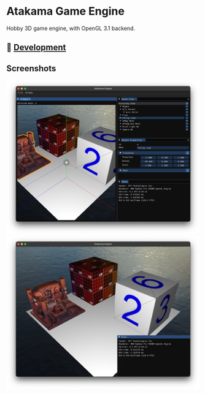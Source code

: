 # Atakama Game Engine

Hobby 3D game engine, with OpenGL 3.1 backend.

## :construction: [Development](docs/development.md)

## Screenshots

![Atakama Editor](docs/assets/Atakama%20Editor.png)
![Atakama Sandbox](docs/assets/Atakama%20Sandbox.png)